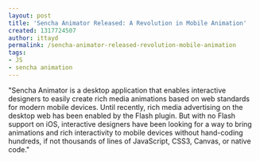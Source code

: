 ```yaml
---
layout: post
title: 'Sencha Animator Released: A Revolution in Mobile Animation'
created: 1317724507
author: ittayd
permalink: /sencha-animator-released-revolution-mobile-animation
tags:
- JS
- sencha animation
---
```

<p>&quot;Sencha Animator is a desktop application that enables interactive  designers to easily create rich media animations based on web standards  for modern mobile devices. Until recently, rich media advertising on the  desktop web has been enabled by the Flash plugin. But with no Flash  support on iOS, interactive designers have been looking for a way to  bring animations and rich interactivity to mobile devices without  hand-coding hundreds, if not thousands of lines of JavaScript, CSS3,  Canvas, or native code.&quot;</p>
